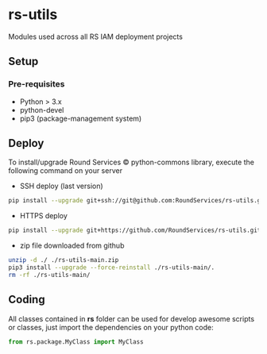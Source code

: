 # rs-utils
Modules used across all RS IAM deployment projects

## Setup

### Pre-requisites
- Python > 3.x
- python-devel
- pip3 (package-management system)

## Deploy
To install/upgrade Round Services &copy; python-commons library, execute the following command on your server

- SSH deploy (last version)
```sh
pip install --upgrade git+ssh://git@github.com:RoundServices/rs-utils.git@main
```
- HTTPS deploy
```sh
pip install --upgrade git+https://github.com/RoundServices/rs-utils.git@main
```

- zip file downloaded from github
```sh
unzip -d ./ ./rs-utils-main.zip
pip3 install --upgrade --force-reinstall ./rs-utils-main/.
rm -rf ./rs-utils-main/
```

## Coding

All classes contained in **rs** folder can be used for develop awesome scripts or classes, just import the dependencies on your python code:
```python
from rs.package.MyClass import MyClass
```
